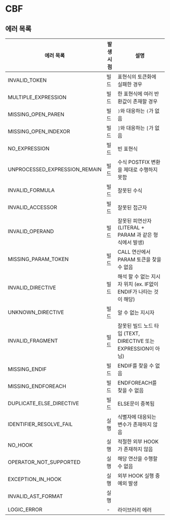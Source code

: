 # CBF

## 에러 목록

| 에러 목록 | 발생 시점 | 설명 |
|---------|----------|------|
| INVALID_TOKEN | 빌드 | 표현식의 토큰화에 실패한 경우 |
| MULTIPLE_EXPRESSION | 빌드 | 한 표현식에 여러 반환값이 존재할 경우 |
| MISSING_OPEN_PAREN | 빌드 | `)`와 대응하는 `(`가 없음 |
| MISSING_OPEN_INDEXOR | 빌드 | `]`와 대응하는 `[`가 없음 |
| NO_EXPRESSION | 빌드 | 빈 표현식 |
| UNPROCESSED_EXPRESSION_REMAIN | 빌드 | 수식 POSTFIX 변환을 제대로 수행하지 못함 |
| INVALID_FORMULA | 빌드 | 잘못된 수식 |
| INVALID_ACCESSOR | 빌드 | 잘못된 접근자 |
| INVALID_OPERAND | 빌드 | 잘못된 피연산자 (LITERAL + PARAM 과 같은 형식에서 발생) |
| MISSING_PARAM_TOKEN | 빌드 | CALL 연산에서 PARAM 토큰을 찾을 수 없음 |
| INVALID_DIRECTIVE | 빌드 | 해석 할 수 없는 지시자 위치 (ex. IF없이 ENDIF가 나타는 것이 해당) |
| UNKNOWN_DIRECTIVE | 빌드 | 알 수 없는 지시자 |
| INVALID_FRAGMENT | 빌드 | 잘못된 빌드 노드 타입 (TEXT, DIRECTIVE 또는 EXPRESSION이 아님) |
| MISSING_ENDIF | 빌드 | ENDIF를 찾을 수 없음 |
| MISSING_ENDFOREACH | 빌드 | ENDFOREACH를 찾을 수 없음 |
| DUPLICATE_ELSE_DIRECTIVE | 빌드 | ELSE문이 중복됨 |
| IDENTIFIER_RESOLVE_FAIL | 실행 | 식별자에 대응되는 변수가 존재하지 않음 |
| NO_HOOK | 실행 | 적절한 외부 HOOK가 존재하지 않음 |
| OPERATOR_NOT_SUPPORTED | 실행 | 해당 연산을 수행할 수 없음 |
| EXCEPTION_IN_HOOK | 실행 | 외부 HOOK 실행 중 예외 발생 |
| INVALID_AST_FORMAT | 실행 |  |
| LOGIC_ERROR | - | 라이브러리 에러 |